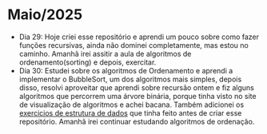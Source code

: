 # Maio/2025
- Dia 29: Hoje criei esse repositório e aprendi um pouco sobre como fazer funções recursivas, ainda não dominei completamente, mas estou no caminho. Amanhã irei assitir a aula de algoritmos de ordenamento(sorting) e depois, exercitar.
- Dia 30: Estudei sobre os algoritmos de Ordenamento e aprendi a implementar o BubbleSort, um dos algoritmos mais simples, depois disso, resolvi aproveitar que aprendi sobre recursão ontem e fiz alguns algoritmos que percorrem uma árvore binária, porque tinha visto no site de visualização de algoritmos e achei bacana. Também adicionei os [exercicios de estrutura de dados]() que tinha feito antes de criar esse repositório. Amanhã irei continuar estudando algoritmos de ordenação.

